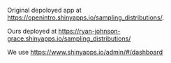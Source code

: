 Original depoloyed app at https://openintro.shinyapps.io/sampling_distributions/.

Ours deployed at https://ryan-johnson-grace.shinyapps.io/sampling_distributions/

We use https://www.shinyapps.io/admin/#/dashboard
